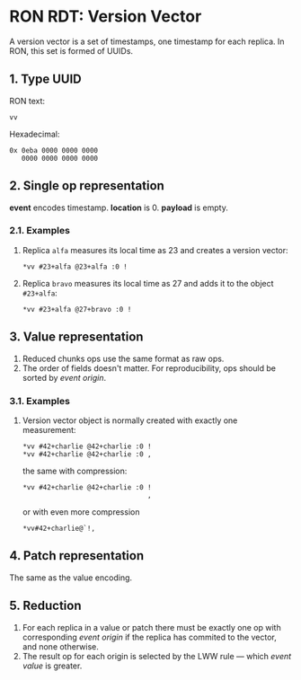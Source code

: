 # RON RDT: Version Vector

A version vector is a set of timestamps, one timestamp for each replica.
In RON, this set is formed of UUIDs.

## 1. Type UUID

RON text:

    vv

Hexadecimal:

    0x 0eba 0000 0000 0000
       0000 0000 0000 0000

## 2. Single op representation

**event** encodes timestamp. **location** is 0. **payload** is empty.

### 2.1. Examples

1.  Replica `alfa` measures its local time as 23 and creates a version vector:

        *vv #23+alfa @23+alfa :0 !

2.  Replica `bravo` measures its local time as 27 and adds it to the object
    `#23+alfa`:

        *vv #23+alfa @27+bravo :0 !

## 3. Value representation

1.  Reduced chunks ops use the same format as raw ops.
2.  The order of fields doesn't matter.
    For reproducibility, ops should be sorted by *event origin*.

### 3.1. Examples

1.  Version vector object is normally created with exactly one measurement:

        *vv #42+charlie @42+charlie :0 !
        *vv #42+charlie @42+charlie :0 ,

    the same with compression:

        *vv #42+charlie @42+charlie :0 !
                                       ,

    or with even more compression

        *vv#42+charlie@`!,

## 4. Patch representation

The same as the value encoding.

## 5. Reduction

1.  For each replica in a value or patch there must be exactly one op with
    corresponding *event origin* if the replica has commited to the vector,
    and none otherwise.
2.  The result op for each origin is selected by the LWW rule — which
    *event value* is greater.

